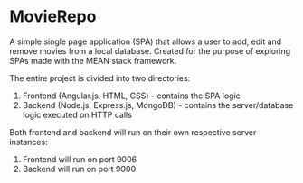 # MovieRepo
A simple single page application (SPA) that allows a user to add, edit and remove movies from a local database. Created for the purpose of exploring SPAs made with the MEAN stack framework.

The entire project is divided into two directories:
1) Frontend (Angular.js, HTML, CSS) - contains the SPA logic
2) Backend (Node.js, Express.js, MongoDB) - contains the server/database logic executed on HTTP calls

Both frontend and backend will run on their own respective server instances:
1) Frontend will run on port 9006
2) Backend will run on port 9000
